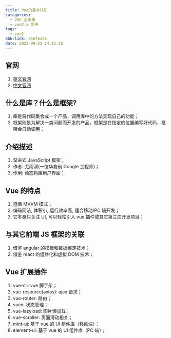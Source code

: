 ```yaml
---
title: Vue的基本认识
categories:
  - VUE 全家桶
  - vue2.x 使用
tags:
  - vue2
abbrlink: 216f6a36
date: 2022-09-22 14:15:38
---
```

## 官网
1. [英文官网](https://vuejs.org/) 
2. [中文官网](https://cn.vuejs.org/)

## 什么是库？什么是框架?
1. 库是将代码集合成一个产品，调用库中的方法实现自己的功能；
2. 框架则是为解决一类问题而开发的产品，框架是在指定的位置编写好代码，框架会自动调用；

## 介绍描述
1. 渐进式 JavaScript 框架；
2. 作者: 尤雨溪(一位华裔前 Google 工程师)；
3. 作用: 动态构建用户界面；

## Vue 的特点
1. 遵循 MVVM 模式；
2. 编码简洁, 体积小, 运行效率高, 适合移动/PC 端开发；
3. 它本身只关注 UI, 可以轻松引入 vue 插件或其它第三库开发项目；

## 与其它前端 JS 框架的关联
1. 借鉴 angular 的模板和数据绑定技术；
2. 借鉴 react 的组件化和虚拟 DOM 技术；

## Vue 扩展插件
1. vue-cli: vue 脚手架；
2. vue-resource(axios): ajax 请求；
3. vue-router: 路由；
4. vuex: 状态管理；
5. vue-lazyload: 图片懒加载；
6. vue-scroller: 页面滑动相关；
7. mint-ui: 基于 vue 的 UI 组件库（移动端）；
8. element-ui: 基于 vue 的 UI 组件库（PC 端）；
